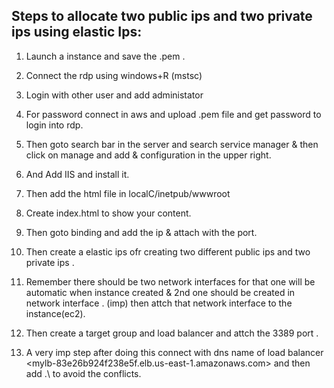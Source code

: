 ## Steps to allocate two public ips and two private ips using elastic Ips:

  1. Launch a instance and save the .pem .
  
  2. Connect the rdp using windows+R (mstsc)
  
  3. Login with other user and add administator <username>
 
  4. For password connect in aws and upload .pem file and get password to login into rdp.
 
  5. Then goto search bar in the server and search service manager & then click on manage and  add & configuration in the upper right.
  
  6. And Add IIS and install it.
 
  7. Then add the html file in localC/inetpub/wwwroot
  
  8. Create index.html to show your content.
  
  9. Then goto binding and add the ip & attach with the port.

  10. Then create a elastic ips ofr creating two different public ips and two private ips .
  
  11. Remember there should be two network interfaces for that one will be automatic when instance created & 2nd one should be created in network interface . (imp) then attch that network interface to the instance(ec2).
  
  12. Then create a target group and load balancer and attch the 3389 port .
  
  13. A very imp step after doing this connect with dns name of load balancer <mylb-83e26b924f238e5f.elb.us-east-1.amazonaws.com>  and then add .\ <infornt of username> to avoid the conflicts. 
